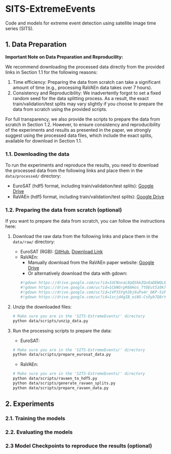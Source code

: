 # SITS-ExtremeEvents
Code and models for extreme event detection using satellite image time series (SITS).

## 1. Data Preparation

**Important Note on Data Preparation and Reproducility:**

We recommend downloading the processed data directly from the provided links in Section 1.1 for the following reasons:
1. Time efficiency: Preparing the data from scratch can take a significant amount of time (e.g., processing RaVAEn data takes over 7 hours).
2. Consistency and Reproducibility: We inadvertently forgot to set a fixed random seed for the data splitting process. As a result, the exact train/validation/test splits may vary slightly if you choose to prepare the data from scratch using the provided scripts. 

For full transparency, we also provide the scripts to prepare the data from scratch in Section 1.2. However, to ensure consistency and reproducibility of the experiments and results as presented in the paper, we strongly suggest using the processed data files, which include the exact splits, available for download in Section 1.1.

### 1.1. Downloading the data
To run the experiments and reproduce the results, you need to download the processed data from the following links and place them in the `data/processed/` directory:
<!-- TODO: Add Google Drive links before publication -->
- EuroSAT (hdf5 format, including train/validation/test splits): [Google Drive]()
- RaVAEn (hdf5 format, including train/validation/test splits): [Google Drive]()

### 1.2. Preparing the data from scratch (optional)
If you want to prepare the data from scratch, you can follow the instructions here:
1. Download the raw data from the following links and place them in the `data/raw/` directory:
    - EuroSAT (RGB): [GitHub](https://github.com/phelber/EuroSAT), [Download Link](https://madm.dfki.de/files/sentinel/EuroSAT.zip)
    - RaVAEn: 
        - Manually download from the RaVAEn paper website: [Google Drive](https://drive.google.com/drive/folders/1VEf49IDYFXGKcfvMsfh33VSiyx5MpHEn)
        - Or alternatively download the data with gdown:
        ```python
        #!gdown https://drive.google.com/uc?id=1UCNnxaL9pQSkkZQx0aDEWQL0UBXPXkv0 -O fires.zip
        #!gdown https://drive.google.com/uc?id=1CbNGrpK66Hos_TtOEut510k7CSHvSwkl -O landslides.zip
        #!gdown https://drive.google.com/uc?id=1VP3SYgh3bj6uPa4r_bKP-5zFP3JdGin8 -O hurricanes.zip
        #!gdown https://drive.google.com/uc?id=1scjd4gIB_eiNS-CsOyb7Q8rYWnl9TM-L -O floods.zip
        ```

2. Unzip the downloaded files:
    ```bash
    # Make sure you are in the 'SITS-ExtremeEvents/' directory
    python data/scripts/unzip_data.py
    ```

3. Run the processing scripts to prepare the data:
    - EuroSAT:
    ```bash
    # Make sure you are in the 'SITS-ExtremeEvents/' directory
    python data/scripts/prepare_eurosat_data.py
    ```
    - RaVAEn:
    ```bash
    # Make sure you are in the 'SITS-ExtremeEvents/' directory
    python data/scripts/ravaen_to_hdf5.py
    python data/scripts/generate_ravaen_splits.py
    python data/scripts/prepare_ravaen_data.py
    ```

<!-- **Important Note:** In the initial setup of this project, we forgot to set a fixed random seed for the data splitting process. As a result, the exact train/validation/test splits may vary slightly if you choose to prepare the data from scratch using the provided scripts (as outlined above in Section 1.2).

To ensure reproducility of the experiments and results as presented in the paper, we have provided the exact train/validation/test splits in the processed data files that you can download from the links in Section 1.1. -->

## 2. Experiments
### 2.1. Training the models

### 2.2. Evaluating the models

### 2.3 Model Checkpoints to reproduce the results (optional)